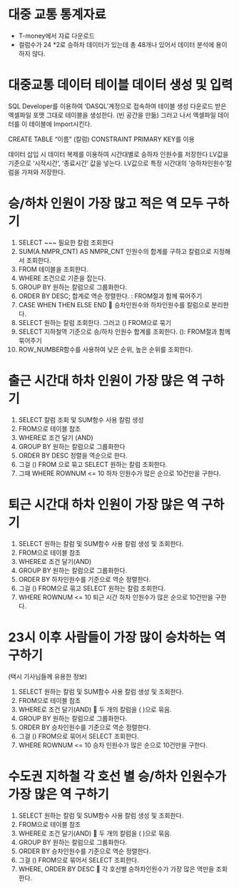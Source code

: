 # 대중 교통 통계자료
- T-money에서 자료 다운로드
- 컬럼수가 24 *2로 승하차 데이터가 있는데 총 48개나 있어서 데이터 분석에 용이하지 않다.

# 대중교통 데이터 테이블 데이터 생성 및 입력
SQL Developer를 이용하여 ‘DASQL’계정으로 접속하여 테이블 생성
다운로드 받은 엑셀파일 포맷 그대로 테이블을 생성한다. (빈 공간을 만듦)
그러고 나서 엑셀파일 데이터를 이 테이블에 Import시킨다.

CREATE TABLE “이름”
(칼럼)
CONSTRAINT PRIMARY KEY를 이용

데이터 삽입 시 데이터 복제를 이용하여 시간대별로 승하차 인원수를 저장한다
LV값을 기준으로 ‘시작시간’, ‘종료시간’ 값을 넣는다.
LV값으로 특정 시간대의 ‘승하차인원수’칼럼을 가져와 저장한다.

# 승/하차 인원이 가장 많고 적은 역 모두 구하기
1. SELECT ~~~ 필요한 칼럼 조회한다
2. SUM(A.NMPR_CNT) AS NMPR_CNT 인원수의 합계를 구하고 칼럼으로 지정해서 조회한다.
3. FROM 테이블을 조회한다.
4. WHERE 조건으로 기준을 잡는다.
5. GROUP BY 원하는 칼럼으로 그룹화한다.
6. ORDER BY DESC; 합계로 역순 정렬한다.
	: FROM절과 함께 묶어주기
7. CASE WHEN THEN ELSE END  승차인원수와 하차인원수를 칼럼으로 분리한다.
8. SELECT 원하는 칼럼 조회한다. 그러고 () FROM으로 묶기
9. SELECT 지하철역 기준으로 승/하차 인원수 합계를 조회한다.
	(): FROM절과 함께 묶어주기
10. ROW_NUMBER함수를 사용하여 낮은 순위, 높은 순위를 조회한다.

# 출근 시간대 하차 인원이 가장 많은 역 구하기
1. SELECT 칼럼 조회 및 SUM함수 사용 칼럼 생성
2. FROM으로 테이블 참조
3. WHERE로 조건 달기 (AND)
4. GROUP BY 원하는 칼럼으로 그룹화한다
5. ORDER BY DESC 정렬을 역순으로 한다.
6. 그걸 () FROM 으로 묶고 SELECT 원하는 칼럼 조회한다.
7. 그때 WHERE ROWNUM <= 10 하차 인원수가 많은 순으로 10건만을 구한다.

# 퇴근 시간대 하차 인원이 가장 많은 역 구하기
1. SELECT 원하는 칼럼 및 SUM함수 사용 칼럼 생성 및 조회한다.
2. FROM으로 테이블 참조
3. WHERE로 조건 달기(AND)
4. GROUP BY 원하는 칼럼으로 그룹화한다.
5. ORDER BY 하차인원수를 기준으로 역순 정렬한다.
6. 그걸 () FROM으로 묶고 SELECT 원하는 칼럼 조회한다.
7. WHERE ROWNUM <= 10 퇴근 시간 하차 인원수가 많은 순으로 10건만을 구한다.

# 23시 이후 사람들이 가장 많이 승차하는 역 구하기
(택시 기사님들께 유용한 정보)
1. SELECT 원하는 칼럼 및 SUM함수 사용 칼럼 생성 및 조회한다.
2. FROM으로 테이블 참조
3. WHERE로 조건 달기(AND)  두 개의 칼럼을 ( )으로 묶음.
4. GROUP BY 원하는 칼럼으로 그룹화한다.
5. ORDER BY 승차인원수를 기준으로 역순 정렬한다.
6. 그걸 () FROM으로 묶어서 SELECT 조회한다.
7. WHERE ROWNUM <= 10 승차 인원수가 많은 순으로 10건만을 구한다.

# 수도권 지하철 각 호선 별 승/하차 인원수가 가장 많은 역 구하기
1. SELECT 원하는 칼럼 및 SUM함수 사용 칼럼 생성 및 조회한다.
2. FROM으로 테이블 참조
3. WHERE로 조건 달기(AND)  두 개의 칼럼을 ( )으로 묶음.
4. GROUP BY 원하는 칼럼으로 그룹화한다.
5. ORDER BY 승차인원수를 기준으로 역순 정렬한다.
6. 그걸 () FROM으로 묶어서 SELECT 조회한다.
7. WHERE, ORDER BY DESC  각 호선별 승하차인원수가 가장 많은 역만을 조회한다.


